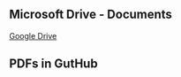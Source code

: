 ## Microsoft Drive - Documents
[Google Drive](https://drive.google.com/drive/folders/1BLDYSQ7WFUUP4bIOnT3H2aa2DzwhV-Ql?usp=sharing)

## PDFs in GutHub

